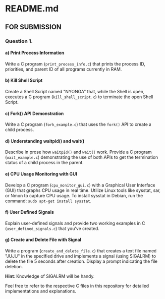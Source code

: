 # README.md

## FOR SUBMISSION

### Question 1.

#### a) Print Process Information

Write a C program (`print_process_info.c`) that prints the process ID, priorities, and parent ID of all programs currently in RAM.

#### b) Kill Shell Script

Create a Shell Script named "NYONGA" that, while the Shell is open, executes a C program (`kill_shell_script.c`) to terminate the open Shell Script.

#### c) Fork() API Demonstration

Write a C program (`fork_example.c`) that uses the `fork()` API to create a child process.

#### d) Understanding waitpid() and wait()

Describe in prose how `waitpid()` and `wait()` work. Provide a C program (`wait_example.c`) demonstrating the use of both APIs to get the termination status of a child process in the parent.

#### e) CPU Usage Monitoring with GUI

Develop a C program (`cpu_monitor_gui.c`) with a Graphical User Interface (GUI) that graphs CPU usage in real time. Utilize Linux tools like sysstat, sar, or Nmon to capture CPU usage. To install sysstat in Debian, run the command: `sudo apt-get install sysstat`.

#### f) User Defined Signals

Explain user-defined signals and provide two working examples in C (`user_defined_signals.c`) that you've created.

#### g) Create and Delete File with Signal

Write a program (`create_and_delete_file.c`) that creates a text file named "JUJU" in the specified drive and implements a signal (using SIGALRM) to delete the file 5 seconds after creation. Display a prompt indicating the file deletion.

**Hint**: Knowledge of SIGALRM will be handy.

Feel free to refer to the respective C files in this repository for detailed implementations and explanations.

